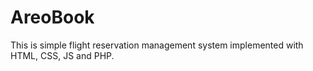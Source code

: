 # AreoBook
This is simple flight reservation management system implemented with HTML, CSS, JS and PHP.
